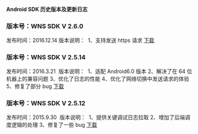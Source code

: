 #### Android SDK 历史版本及更新日志
 
 
### 版本号：WNS SDK V 2.6.0
发布时间：2016.12.14
版本说明： 
1、支持发送 https 请求
[下载](http://imgcache.tce.fsphere.cn/image/mc.qcloudimg.com/static/archive/149ba413c9e134235055eacc19c7feb6/cloudwns_sdk_and_v2.6.0.zip)

 
 
### 版本号：WNS SDK V 2.5.14
发布时间：2016.3.21 
版本说明： 
1、适配 Android6.0 版本
2、解决了在 64 位机器上的兼容问题
3、优化了日志的性能
4、优化了网络切换中发送请求的体验
5、修复了部分 bug
[下载](http://imgcache.tce.fsphere.cn/image/mc.qcloudimg.com/static/archive/bf3edc6f38db1a949c0f48112bc16b05/cloudwns_sdk_and_v2.5.14.zip)


### 版本号：WNS SDK V 2.5.12
发布时间：2015.9.30 
版本说明： 
1、提供关键调试日志拉取
2、增加了后端调度逻辑的处理
3、修复了一些 bug
[下载](http://imgcache.tce.fsphere.cn/image/mc.qcloudimg.com/static/archive/8f9499324192200604f6b683793e8d2d/cloudwns_sdk_and_v2.5.12.zip)